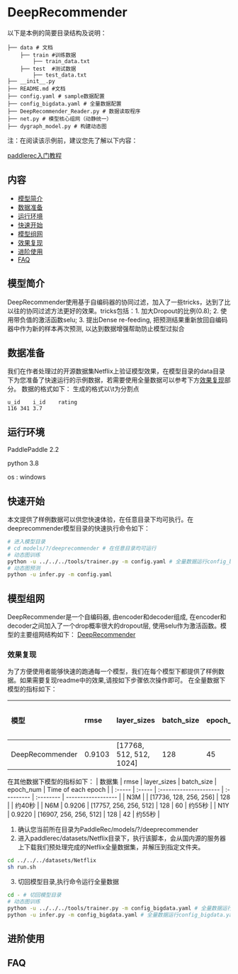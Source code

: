 # DeepRecommender

 以下是本例的简要目录结构及说明： 

```
├── data # 文档
	├── train #训练数据
		├── train_data.txt
	├── test  #测试数据
		├── test_data.txt
├── __init__.py 
├── README.md #文档
├── config.yaml # sample数据配置
├── config_bigdata.yaml # 全量数据配置
├── DeepRecommender_Reader.py # 数据读取程序
├── net.py # 模型核心组网（动静统一）
├── dygraph_model.py # 构建动态图
```

注：在阅读该示例前，建议您先了解以下内容：

[paddlerec入门教程](https://github.com/PaddlePaddle/PaddleRec/blob/master/README.md)

## 内容

- [模型简介](#模型简介)
- [数据准备](#数据准备)
- [运行环境](#运行环境)
- [快速开始](#快速开始)
- [模型组网](#模型组网)
- [效果复现](#效果复现)
- [进阶使用](#进阶使用)
- [FAQ](#FAQ)

## 模型简介
DeepRecommender使用基于自编码器的协同过滤，加入了一些tricks，达到了比以往的协同过滤方法更好的效果。tricks包括：1. 加大Dropout的比例(0.8); 2. 使用带负值的激活函数selu; 3. 提出Dense re-feeding, 把预测结果重新放回自编码器中作为新的样本再次预测, 以达到数据增强帮助防止模型过拟合

## 数据准备
我们在作者处理过的开源数据集Netflix上验证模型效果，在模型目录的data目录下为您准备了快速运行的示例数据，若需要使用全量数据可以参考下方[效果复现](#效果复现)部分。
数据的格式如下：
生成的格式以\t为分割点

```
u_id	i_id	rating
116	341	3.7
```

## 运行环境
PaddlePaddle 2.2

python 3.8

os : windows

## 快速开始
本文提供了样例数据可以供您快速体验，在任意目录下均可执行。在deeprecommender模型目录的快速执行命令如下： 
```bash
# 进入模型目录
# cd models/?/deeprecommender # 在任意目录均可运行
# 动态图训练
python -u ../../../tools/trainer.py -m config.yaml # 全量数据运行config_bigdata.yaml 
# 动态图预测
python -u infer.py -m config.yaml 
```

## 模型组网
DeepRecommender是一个自编码器, 由encoder和decoder组成, 在encoder和decoder之间加入了一个drop概率很大的dropout层, 使用selu作为激活函数。模型的主要组网结构如下：
[DeepRecommender]()


### 效果复现
为了方便使用者能够快速的跑通每一个模型，我们在每个模型下都提供了样例数据。如果需要复现readme中的效果,请按如下步骤依次操作即可。 
在全量数据下模型的指标如下：

| 模型 | rmse   | layer_sizes             | batch_size | epoch_num | Time of each epoch |
| :------| :------ | :------ | :------| :------ | -------|
| DeepRecommender | 0.9103 | [17768, 512, 512, 1024] | 128        | 45        | 约55秒 |

在其他数据下模型的指标如下：
| 数据集 | rmse   | layer_sizes            | batch_size | epoch_num | Time of each epoch |
| :----- | :----- | :--------------------- | :--------- | :-------- | ------------------ |
| N3M    |        | [17736, 128, 256, 256] | 128        |           | 约40秒             |
| N6M    | 0.9206 | [17757, 256, 256, 512] | 128        | 60        | 约55秒            |
| N1Y    | 0.9220 | [16907, 256, 256, 512] | 128        | 42        | 约55秒             |

1. 确认您当前所在目录为PaddleRec/models/?/deeprecommender
2. 进入paddlerec/datasets/Netflix目录下，执行该脚本，会从国内源的服务器上下载我们预处理完成的Netflix全量数据集，并解压到指定文件夹。

``` bash
cd ../../../datasets/Netflix
sh run.sh
```
3. 切回模型目录,执行命令运行全量数据
```bash
cd - # 切回模型目录
# 动态图训练
python -u ../../../tools/trainer.py -m config_bigdata.yaml # 全量数据运行config_bigdata.yaml 
python -u infer.py -m config_bigdata.yaml # 全量数据运行config_bigdata.yaml 
```

## 进阶使用

## FAQ
